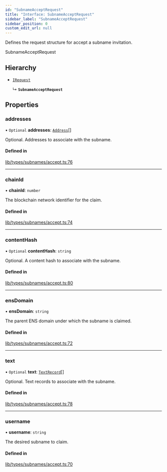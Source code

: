```yaml
---
id: "SubnameAcceptRequest"
title: "Interface: SubnameAcceptRequest"
sidebar_label: "SubnameAcceptRequest"
sidebar_position: 0
custom_edit_url: null
---
```


Defines the request structure for accept a subname invitation.

 SubnameAcceptRequest

## Hierarchy

- [`IRequest`](IRequest.md)

  ↳ **`SubnameAcceptRequest`**

## Properties

### addresses

• `Optional` **addresses**: [`Address`](Address.md)[]

Optional. Addresses to associate with the subname.

#### Defined in

[lib/types/subnames/accept.ts:76](https://github.com/JustaName-id/JustaName-sdk/blob/0b5bd45/packages/@justaname.id/sdk/src/lib/types/subnames/accept.ts#L76)

___

### chainId

• **chainId**: `number`

The blockchain network identifier for the claim.

#### Defined in

[lib/types/subnames/accept.ts:74](https://github.com/JustaName-id/JustaName-sdk/blob/0b5bd45/packages/@justaname.id/sdk/src/lib/types/subnames/accept.ts#L74)

___

### contentHash

• `Optional` **contentHash**: `string`

Optional. A content hash to associate with the subname.

#### Defined in

[lib/types/subnames/accept.ts:80](https://github.com/JustaName-id/JustaName-sdk/blob/0b5bd45/packages/@justaname.id/sdk/src/lib/types/subnames/accept.ts#L80)

___

### ensDomain

• **ensDomain**: `string`

The parent ENS domain under which the subname is claimed.

#### Defined in

[lib/types/subnames/accept.ts:72](https://github.com/JustaName-id/JustaName-sdk/blob/0b5bd45/packages/@justaname.id/sdk/src/lib/types/subnames/accept.ts#L72)

___

### text

• `Optional` **text**: [`TextRecord`](TextRecord.md)[]

Optional. Text records to associate with the subname.

#### Defined in

[lib/types/subnames/accept.ts:78](https://github.com/JustaName-id/JustaName-sdk/blob/0b5bd45/packages/@justaname.id/sdk/src/lib/types/subnames/accept.ts#L78)

___

### username

• **username**: `string`

The desired subname to claim.

#### Defined in

[lib/types/subnames/accept.ts:70](https://github.com/JustaName-id/JustaName-sdk/blob/0b5bd45/packages/@justaname.id/sdk/src/lib/types/subnames/accept.ts#L70)
